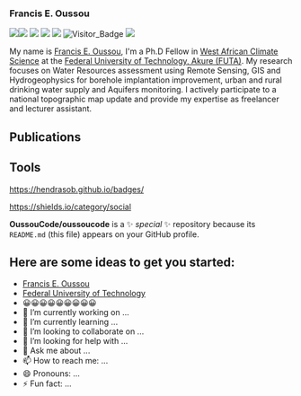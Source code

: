 ### Francis E. Oussou
[![](https://img.shields.io/badge/FUTA-University-yellowgreen)](https://www.futa.edu.ng)[![](https://img.shields.io/github/followers/giswr?style=social)](https://github.com/giswr/) [![](https://img.shields.io/badge/-Google%20Scholar-4285F4?logo=google-scholar&logoColor=white&style=for-the-badge)](https://scholar.google.com/citations?view_op=list_works&hl=en&user=AGbU_BsAAAAJ)
 [![](https://img.shields.io/twitter/follow/FrancisOussou?style=social)](https://twitter.com/intent/follow?screen_name=FrancisOussou) 
 [![](https://img.shields.io/badge/LinkedIn-0077B5?style=for-the-badge&logo=linkedin&logoColor=white)](linkedin.com/in/francis-e-oussou-374672b1)
   ![Visitor_Badge](https://visitor-badge.laobi.icu/badge?page_id=giswr.profile) [![](https://img.shields.io/badge/-buy_me_a%C2%A0coffee-gray?logo=buy-me-a-coffee)](https://www.buymeacoffee.com/giswr)

My name is [Francis E. Oussou](giswr.github.io/), I'm a Ph.D Fellow in [West African Climate Science](https://wascal.futa.edu.ng/) at the [Federal University of Technology, Akure (FUTA)](https://futa.edu.ng/). My research focuses on Water Resources assessment using Remote Sensing, GIS and Hydrogeophysics for borehole implantation improvement, urban and rural drinking water supply and Aquifers monitoring. I actively participate to a national topographic map update and provide my expertise as freelancer and lecturer assistant. 




##  Publications

## Tools



https://hendrasob.github.io/badges/

https://shields.io/category/social

**OussouCode/oussoucode** is a ✨ _special_ ✨ repository because its `README.md` (this file) appears on your GitHub profile.

## Here are some ideas to get you started:
- [Francis E. Oussou](giswr.github.io/)
- [Federal University of Technology](https://futa.edu.ng/)
- 😀😀😀😀😀😀😀😀😀
- 🔭 I’m currently working on ...
- 🌱 I’m currently learning ...
- 👯 I’m looking to collaborate on ...
- 🤔 I’m looking for help with ...
- 💬 Ask me about ...
- 📫 How to reach me: ...
- 😄 Pronouns: ...
- ⚡ Fun fact: ...

